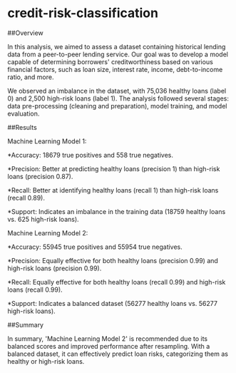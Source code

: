 # credit-risk-classification


##Overview


In this analysis, we aimed to assess a dataset containing historical lending data from a peer-to-peer lending service. Our goal was to develop a model capable of determining borrowers' creditworthiness based on various financial factors, such as loan size, interest rate, income, debt-to-income ratio, and more.

We observed an imbalance in the dataset, with 75,036 healthy loans (label 0) and 2,500 high-risk loans (label 1). The analysis followed several stages: data pre-processing (cleaning and preparation), model training, and model evaluation.


##Results


Machine Learning Model 1:

*Accuracy: 18679 true positives and 558 true negatives.

*Precision: Better at predicting healthy loans (precision 1) than high-risk loans (precision 0.87).

*Recall: Better at identifying healthy loans (recall 1) than high-risk loans (recall 0.89).

*Support: Indicates an imbalance in the training data (18759 healthy loans vs. 625 high-risk loans).


Machine Learning Model 2:

*Accuracy: 55945 true positives and 55954 true negatives.

*Precision: Equally effective for both healthy loans (precision 0.99) and high-risk loans (precision 0.99).

*Recall: Equally effective for both healthy loans (recall 0.99) and high-risk loans (recall 0.99).

*Support: Indicates a balanced dataset (56277 healthy loans vs. 56277 high-risk loans).

##Summary

In summary, 'Machine Learning Model 2' is recommended due to its balanced scores and improved performance after resampling. With a balanced dataset, it can effectively predict loan risks, categorizing them as healthy or high-risk loans.

